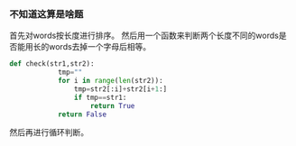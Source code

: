 ### 不知道这算是啥题
首先对words按长度进行排序。  然后用一个函数来判断两个长度不同的words是否能用长的words去掉一个字母后相等。  
```python
def check(str1,str2):
            tmp=""
            for i in range(len(str2)):
                tmp=str2[:i]+str2[i+1:]
                if tmp==str1:
                    return True
            return False
```  
然后再进行循环判断。  
